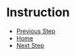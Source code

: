 # Instruction

- [Previous Step](https://github.com/Mahdi-Javadi/Learn-cPlusPlus-efficiently/tree/master/Day7)
- [Home](https://github.com/Mahdi-Javadi/Learn-cPlusPlus-efficiently)
- [Next Step](https://github.com/Mahdi-Javadi/Learn-cPlusPlus-efficiently/tree/master/Day9)

